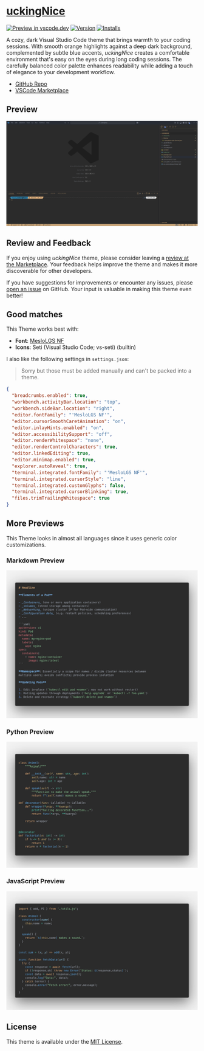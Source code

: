 # [uckingNice](https://marketplace.visualstudio.com/items?itemName=btschwertfeger.uckingnice)

[![Preview in vscode.dev](https://img.shields.io/badge/preview%20in-vscode.dev-blue)](https://vscode.dev/theme/btschwertfeger.uckingNice) [![Version](https://vsmarketplacebadges.dev/version/btschwertfeger.uckingNice.svg)](https://marketplace.visualstudio.com/items?itemName=btschwertfeger.uckingNice) [![Installs](https://vsmarketplacebadges.dev/installs/btschwertfeger.uckingNice.svg)](https://marketplace.visualstudio.com/items?itemName=btschwertfeger.uckingNice)

A cozy, dark Visual Studio Code theme that brings warmth to your coding
sessions. With smooth orange highlights against a deep dark background,
complemented by subtle blue accents, _uckingNice_ creates a comfortable
environment that's easy on the eyes during long coding sessions. The carefully
balanced color palette enhances readability while adding a touch of elegance to
your development workflow.

- [GitHub Repo](https://github.com/btschwertfeger/uckingNice)
- [VSCode Marketplace](https://marketplace.visualstudio.com/items?itemName=btschwertfeger.uckingnice)

## Preview

![VSCode Preview](https://github.com/btschwertfeger/uckingNice/blob/master/ressources/vscodePreview.png?raw=true)

## Review and Feedback

If you enjoy using _uckingNice_ theme, please consider leaving a [review at the
Marketplace](https://marketplace.visualstudio.com/items?itemName=btschwertfeger.uckingnice&ssr=false#review-details).
Your feedback helps improve the theme and makes it more discoverable for other
developers.

If you have suggestions for improvements or encounter any issues, please [open
an issue](https://github.com/btschwertfeger/uckingNice/issues) on GitHub. Your
input is valuable in making this theme even better!

## Good matches

This Theme works best with:

- **Font**: [MesloLGS NF](https://github.com/romkatv/powerlevel10k-media/tree/master)
- **Icons**: Seti (Visual Studio Code; vs-seti) (builtin)

I also like the following settings in `settings.json`:

> Sorry but those must be added manually and can't be packed into a theme.

```json
{
  "breadcrumbs.enabled": true,
  "workbench.activityBar.location": "top",
  "workbench.sideBar.location": "right",
  "editor.fontFamily": "'MesloLGS NF'",
  "editor.cursorSmoothCaretAnimation": "on",
  "editor.inlayHints.enabled": "on",
  "editor.accessibilitySupport": "off",
  "editor.renderWhitespace": "none",
  "editor.renderControlCharacters": true,
  "editor.linkedEditing": true,
  "editor.minimap.enabled": true,
  "explorer.autoReveal": true,
  "terminal.integrated.fontFamily": "'MesloLGS NF'",
  "terminal.integrated.cursorStyle": "line",
  "terminal.integrated.customGlyphs": false,
  "terminal.integrated.cursorBlinking": true,
  "files.trimTrailingWhitespace": true
}
```

## More Previews

This Theme looks in almost all languages since it uses generic color
customizations.

### Markdown Preview

![Markdown Preview](https://github.com/btschwertfeger/uckingNice/blob/master/ressources/MDPreview.png?raw=true)

### Python Preview

![Python Preview](https://github.com/btschwertfeger/uckingNice/blob/master/ressources/PythonPreview.png?raw=true)

### JavaScript Preview

![JavaScript Preview](https://github.com/btschwertfeger/uckingNice/blob/master/ressources/JSPreview.png?raw=true)

## License

This theme is available under the [MIT License](LICENSE).
